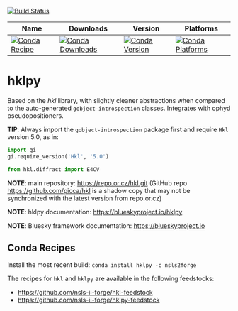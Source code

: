 [![Build Status](https://img.shields.io/github/workflow/status/bluesky/hklpy/Unit%20Tests)](https://github.com/bluesky/hklpy/actions?query=workflow%3A%22Unit+Tests%22+branch%3Amain)

| Name | Downloads | Version | Platforms |
| --- | --- | --- | --- |
| [![Conda Recipe](https://img.shields.io/badge/recipe-hklpy-green.svg)](https://anaconda.org/nsls2forge/hklpy) | [![Conda Downloads](https://img.shields.io/conda/dn/nsls2forge/hklpy.svg)](https://anaconda.org/nsls2forge/hklpy) | [![Conda Version](https://img.shields.io/conda/vn/nsls2forge/hklpy.svg)](https://anaconda.org/nsls2forge/hklpy) | [![Conda Platforms](https://img.shields.io/conda/pn/nsls2forge/hklpy.svg)](https://anaconda.org/nsls2forge/hklpy) |

hklpy
=====

Based on the *hkl*  library, with slightly cleaner abstractions
when compared to the auto-generated `gobject-introspection` classes.
Integrates with ophyd pseudopositioners.

**TIP**: Always import the ``gobject-introspection`` package first
and require ``Hkl`` version 5.0, as in:

```python
import gi
gi.require_version('Hkl', '5.0')

from hkl.diffract import E4CV
```

**NOTE**: main repository: https://repo.or.cz/hkl.git (GitHub repo
https://github.com/picca/hkl is a shadow copy that may not be
synchronized with the latest version from repo.or.cz)

**NOTE**: hklpy documentation: https://blueskyproject.io/hklpy

**NOTE**: Bluesky framework documentation: https://blueskyproject.io

## Conda Recipes

Install the most recent build: `conda install hklpy -c nsls2forge`

The recipes for `hkl` and `hklpy` are available in the following feedstocks:
- https://github.com/nsls-ii-forge/hkl-feedstock
- https://github.com/nsls-ii-forge/hklpy-feedstock
